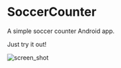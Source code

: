 # SoccerCounter
A simple soccer counter Android app.

Just try it out!

![screen_shot](https://cloud.githubusercontent.com/assets/3979760/25462046/6f766e24-2aba-11e7-9001-22425d6293e5.png)
